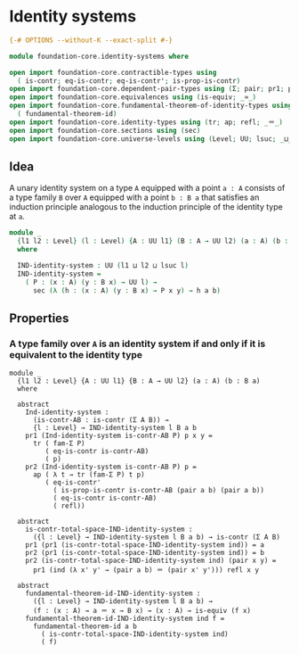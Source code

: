 # Identity systems

```agda
{-# OPTIONS --without-K --exact-split #-}

module foundation-core.identity-systems where

open import foundation-core.contractible-types using
  ( is-contr; eq-is-contr; eq-is-contr'; is-prop-is-contr)
open import foundation-core.dependent-pair-types using (Σ; pair; pr1; pr2; fam-Σ)
open import foundation-core.equivalences using (is-equiv; _≃_)
open import foundation-core.fundamental-theorem-of-identity-types using
  ( fundamental-theorem-id)
open import foundation-core.identity-types using (tr; ap; refl; _＝_)
open import foundation-core.sections using (sec)
open import foundation-core.universe-levels using (Level; UU; lsuc; _⊔_)
```

## Idea

A unary identity system on a type `A` equipped with a point `a : A` consists of a type family `B` over `A` equipped with a point `b : B a` that satisfies an induction principle analogous to the induction principle of the identity type at `a`.

```agda
module _
  {l1 l2 : Level} (l : Level) {A : UU l1} (B : A → UU l2) (a : A) (b : B a)
  where

  IND-identity-system : UU (l1 ⊔ l2 ⊔ lsuc l)
  IND-identity-system =
    ( P : (x : A) (y : B x) → UU l) →
      sec (λ (h : (x : A) (y : B x) → P x y) → h a b)
```

## Properties

### A type family over `A` is an identity system if and only if it is equivalent to the identity type

```
module _
  {l1 l2 : Level} {A : UU l1} {B : A → UU l2} (a : A) (b : B a)
  where

  abstract
    Ind-identity-system :
      (is-contr-AB : is-contr (Σ A B)) →
      {l : Level} → IND-identity-system l B a b
    pr1 (Ind-identity-system is-contr-AB P) p x y =
      tr ( fam-Σ P)
         ( eq-is-contr is-contr-AB)
         ( p)
    pr2 (Ind-identity-system is-contr-AB P) p =
      ap ( λ t → tr (fam-Σ P) t p)
         ( eq-is-contr'
           ( is-prop-is-contr is-contr-AB (pair a b) (pair a b))
           ( eq-is-contr is-contr-AB)
           ( refl))

  abstract
    is-contr-total-space-IND-identity-system :
      ({l : Level} → IND-identity-system l B a b) → is-contr (Σ A B)
    pr1 (pr1 (is-contr-total-space-IND-identity-system ind)) = a
    pr2 (pr1 (is-contr-total-space-IND-identity-system ind)) = b
    pr2 (is-contr-total-space-IND-identity-system ind) (pair x y) =
      pr1 (ind (λ x' y' → (pair a b) ＝ (pair x' y'))) refl x y

  abstract
    fundamental-theorem-id-IND-identity-system :
      ({l : Level} → IND-identity-system l B a b) →
      (f : (x : A) → a ＝ x → B x) → (x : A) → is-equiv (f x)
    fundamental-theorem-id-IND-identity-system ind f =
      fundamental-theorem-id a b
        ( is-contr-total-space-IND-identity-system ind)
        ( f)
```
